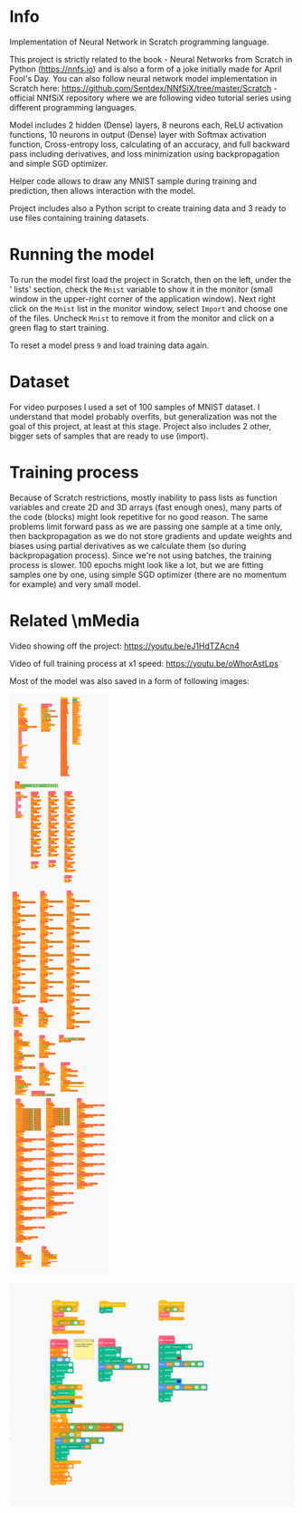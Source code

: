 # Info

Implementation of Neural Network in Scratch programming language.

This project is strictly related to the book - Neural Networks from Scratch in Python (https://nnfs.io) and is also a form of a joke initially made for April Fool's Day. You can also follow neural network model implementation in Scratch here: https://github.com/Sentdex/NNfSiX/tree/master/Scratch - official NNfSiX repository where we are following video tutorial series using different programming languages.

Model includes 2 hidden (Dense) layers, 8 neurons each, ReLU activation functions, 10 neurons in output (Dense) layer with Softmax activation function, Cross-entropy loss, calculating of an accuracy, and full backward pass including derivatives, and loss minimization  using backpropagation and simple SGD optimizer.

Helper code allows to draw any MNIST sample during training and prediction, then allows interaction with the model.

Project includes also a Python script to create training data and 3 ready to use files containing training datasets.


# Running the model

To run the model first load the project in Scratch, then on the left, under the ' lists' section, check the `Mnist` variable to show it in the monitor (small window in the upper-right corner of the application window). Next right click on the `Mnist` list in the monitor window, select `Import` and choose one of the files. Uncheck `Mnist` to remove it from the monitor and click on a green flag to start training.

To reset a model press `9` and load training data again.

# Dataset

For video purposes I used a set of 100 samples of MNIST dataset. I understand that model probably overfits, but generalization was not the goal of this project, at least at this stage. Project also includes 2 other, bigger sets of samples that are ready to use (import).

# Training process

Because of Scratch restrictions, mostly inability to pass lists as function variables and create 2D and 3D arrays (fast enough ones), many parts of the code (blocks) might look repetitive for no good reason. The same problems limit forward pass as we are passing one sample at a time only, then backpropagation as we do not store gradients and update weights and biases using partial derivatives as we calculate them (so during backpropagation process). Since we're not using batches, the training process is slower. 100 epochs might look like a lot, but we are fitting samples one by one, using simple SGD optimizer (there are no momentum for example) and very small model.

# Related \mMedia

Video showing off the project: https://youtu.be/eJ1HdTZAcn4

Video of full training process at x1 speed: https://youtu.be/oWhorAstLps

Most of the model was also saved in a form of following images:

![](images/main_code.png)

![](images/sample_draw_loss_accuracy_charts.png)
